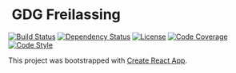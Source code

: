 # ‌‌ GDG Freilassing
[![Build Status][travis-image]][travis-url]
[![Dependency Status][daviddm-image]][daviddm-url]
[![License][license-image]][license-url]
[![Code Coverage][coverage-image]][coverage-url]
[![Code Style][code-style-image]][code-style-url]

This project was bootstrapped with [Create React App](https://github.com/facebookincubator/create-react-app).


[logo-image]: public/favicon-32x32.png
[logo-url]: https://github.com/TarikHuber/gdg-freilassing/blob/master/README.md
[travis-image]: https://travis-ci.org/TarikHuber/gdg-freilassing.svg?branch=master
[travis-url]: https://travis-ci.org/TarikHuber/gdg-freilassing
[daviddm-image]: https://img.shields.io/david/TarikHuber/gdg-freilassing.svg?style=flat-square
[daviddm-url]: https://david-dm.org/TarikHuber/gdg-freilassing
[coverage-image]: https://img.shields.io/codecov/c/github/TarikHuber/gdg-freilassing.svg?style=flat-square
[coverage-url]: https://codecov.io/gh/TarikHuber/gdg-freilassing
[license-image]: https://img.shields.io/npm/l/express.svg
[license-url]: https://github.com/TarikHuber/gdg-freilassing/master/LICENSE
[code-style-image]: https://img.shields.io/badge/code%20style-standard-brightgreen.svg?style=flat-square
[code-style-url]: http://standardjs.com/
